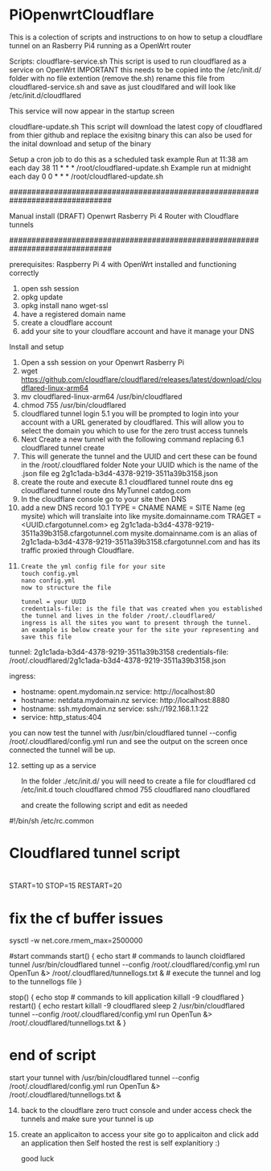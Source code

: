 # PiOpenwrtCloudflare
This is a colection of scripts and instructions to on how to setup a cloudflare tunnel on an Rasberry Pi4 running as a OpenWrt router

Scripts:
cloudflare-service.sh
  This script is used to run cloudflared as a service on OpenWrt
  IMPORTANT this needs to be copied into the /etc/init.d/ folder with no file extention (remove the.sh) 
  rename this file from cloudflared-service.sh and save as just cloudlfared and will look like
  /etc/init.d/cloudflared
  
  This service will now appear in the startup screen

cloudflare-update.sh
  This script will download the latest copy of cloudflared from thier github and replace the exisitng binary
  this can also be used for the inital download and setup of the binary
 
  Setup a cron job to do this as a scheduled task
  example Run at 11:38 am each day
  38 11 * * * /root/cloudflared-update.sh
  Example run at midnight each day
  0 0 * * * /root/cloudflared-update.sh






###############################################################################

Manual install (DRAFT)
Openwrt Rasberry Pi 4 Router with Cloudflare tunnels

###############################################################################

prerequisites:
Raspberry Pi 4 with OpenWrt installed and functioning correctly
1. open ssh session
2. opkg update
3. opkg install nano wget-ssl
4. have a registered domain name 
5. create a cloudflare account
6. add your site to your cloudflare account and have it manage your DNS



Install and setup

1. Open a ssh session on your Openwrt Rasberry Pi
2. wget https://github.com/cloudflare/cloudflared/releases/latest/download/cloudflared-linux-arm64 
3. mv cloudflared-linux-arm64 /usr/bin/cloudflared
4. chmod 755 /usr/bin/cloudflared
5. cloudflared tunnel login
5.1 you will be prompted to login into your account with a URL generated by cloudflared. 
	This will allow you to select the domain you which to use for the zero trust access tunnels
6.	Next Create a new tunnel with the following command replacing <TunnelName> 
6.1	cloudflared tunnel create <TunnelName>
7.	This will generate the tunnel and the UUID and cert
	these can be found in the /root/.cloudflared folder
	Note your UUID which is the name of the .json file eg 2g1c1ada-b3d4-4378-9219-3511a39b3158.json
8. 	create the route and execute
8.1	cloudflared tunnel route dns <TunnelName> <Domain Name> eg cloudflared tunnel route dns MyTunnel catdog.com
9. In the cloudflare console go to your site then DNS
10. add a new DNS record
10.1	TYPE = CNAME
		NAME = SITE Name (eg mysite) which will translaite into  like mysite.domainname.com 
		TRAGET = <UUID.cfargotunnel.com> eg 2g1c1ada-b3d4-4378-9219-3511a39b3158.cfargotunnel.com
		mysite.domainname.com is an alias of 2g1c1ada-b3d4-4378-9219-3511a39b3158.cfargotunnel.com and has its traffic proxied through Cloudflare.
11.		Create the yml config file for your site
		touch config.yml
		nano config.yml
		now to structure the file
		
		tunnel = your UUID
		credentials-file: is the file that was created when you established the tunnel and lives in the folder /root/.cloudflared/ 
		ingress is all the sites you want to present through the tunnel.
		an example is below create your for the site your representing and save this file
		


tunnel: 2g1c1ada-b3d4-4378-9219-3511a39b3158
credentials-file: /root/.cloudflared/2g1c1ada-b3d4-4378-9219-3511a39b3158.json

ingress:
  - hostname: opent.mydomain.nz
    service: http://localhost:80
  - hostname: netdata.mydomain.nz
    service: http://localhost:8880
  - hostname: ssh.mydomain.nz
    service: ssh://192.168.1.1:22
  - service: http_status:404

you can now test the tunnel with /usr/bin/cloudflared tunnel --config /root/.cloudflared/config.yml run <TunnelName> and see the output on the screen
once connected the tunnel will be up.

12. setting up as a service 

	In the folder ./etc/init.d/ you will need to create a file for cloudflared
	cd /etc/init.d
	touch cloudflared
	chmod 755 cloudflared
	nano cloudflared
	
	and create the following script and edit as needed
	
	
#!/bin/sh /etc/rc.common
# Cloudflared tunnel script
#

START=10
STOP=15
RESTART=20
# fix the cf buffer issues
sysctl -w net.core.rmem_max=2500000

#start commands
start() {
        echo start
        # commands to launch cloidflared tunnel 
        /usr/bin/cloudflared tunnel --config /root/.cloudflared/config.yml run OpenTun &> /root/.cloudflared/tunnellogs.txt &
        # execute the tunnel and log to the tunnellogs file
}

stop() {
        echo stop
        # commands to kill application
        killall -9 cloudflared
}
restart() {
        echo restart
        killall -9 cloudflared
        sleep 2
        /usr/bin/cloudflared tunnel --config /root/.cloudflared/config.yml run OpenTun &> /root/.cloudflared/tunnellogs.txt &
}

# end of script

start your tunnel with 
/usr/bin/cloudflared tunnel --config /root/.cloudflared/config.yml run OpenTun &> /root/.cloudflared/tunnellogs.txt &


14. back to the cloudflare zero truct console and under access check the tunnels and make sure your tunnel is up
15. create an applicaiton to access your site 
	go to applicaiton and click add an application
	then Self hosted
	the rest is self explanitiory :)
	
	good luck
	
